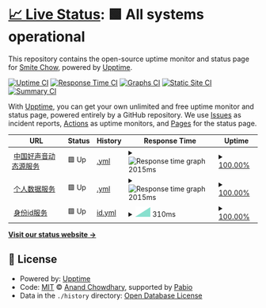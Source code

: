 # [📈 Live Status](https://status.hukoubook.com): <!--live status--> **🟩 All systems operational**

This repository contains the open-source uptime monitor and status page for [Smite Chow](https://www.smitechow.com), powered by [Upptime](https://github.com/upptime/upptime).

[![Uptime CI](https://github.com/lovemyliwu/uptime/workflows/Uptime%20CI/badge.svg)](https://github.com/lovemyliwu/uptime/actions?query=workflow%3A%22Uptime+CI%22)
[![Response Time CI](https://github.com/lovemyliwu/uptime/workflows/Response%20Time%20CI/badge.svg)](https://github.com/lovemyliwu/uptime/actions?query=workflow%3A%22Response+Time+CI%22)
[![Graphs CI](https://github.com/lovemyliwu/uptime/workflows/Graphs%20CI/badge.svg)](https://github.com/lovemyliwu/uptime/actions?query=workflow%3A%22Graphs+CI%22)
[![Static Site CI](https://github.com/lovemyliwu/uptime/workflows/Static%20Site%20CI/badge.svg)](https://github.com/lovemyliwu/uptime/actions?query=workflow%3A%22Static+Site+CI%22)
[![Summary CI](https://github.com/lovemyliwu/uptime/workflows/Summary%20CI/badge.svg)](https://github.com/lovemyliwu/uptime/actions?query=workflow%3A%22Summary+CI%22)

With [Upptime](https://upptime.js.org), you can get your own unlimited and free uptime monitor and status page, powered entirely by a GitHub repository. We use [Issues](https://github.com/lovemyliwu/uptime/issues) as incident reports, [Actions](https://github.com/lovemyliwu/uptime/actions) as uptime monitors, and [Pages](https://status.hukoubook.com) for the status page.

<!--start: status pages-->
<!-- This summary is generated by Upptime (https://github.com/upptime/upptime) -->
<!-- Do not edit this manually, your changes will be overwritten -->
<!-- prettier-ignore -->
| URL | Status | History | Response Time | Uptime |
| --- | ------ | ------- | ------------- | ------ |
| <img alt="" src="https://icons.duckduckgo.com/ip3/feedg.hukoubook.com.ico" height="13"> [中国好声音动态源服务](https://feedg.hukoubook.com/.well-known/did.json) | 🟩 Up | [.yml](https://github.com/lovemyliwu/uptime/commits/HEAD/history/.yml) | <details><summary><img alt="Response time graph" src="./graphs//response-time-week.png" height="20"> 2015ms</summary><br><a href="https://status.hukoubook.com/history/"><img alt="Response time 2015" src="https://img.shields.io/endpoint?url=https%3A%2F%2Fraw.githubusercontent.com%2Flovemyliwu%2Fuptime%2FHEAD%2Fapi%2F%2Fresponse-time.json"></a><br><a href="https://status.hukoubook.com/history/"><img alt="24-hour response time 2015" src="https://img.shields.io/endpoint?url=https%3A%2F%2Fraw.githubusercontent.com%2Flovemyliwu%2Fuptime%2FHEAD%2Fapi%2F%2Fresponse-time-day.json"></a><br><a href="https://status.hukoubook.com/history/"><img alt="7-day response time 2015" src="https://img.shields.io/endpoint?url=https%3A%2F%2Fraw.githubusercontent.com%2Flovemyliwu%2Fuptime%2FHEAD%2Fapi%2F%2Fresponse-time-week.json"></a><br><a href="https://status.hukoubook.com/history/"><img alt="30-day response time 2015" src="https://img.shields.io/endpoint?url=https%3A%2F%2Fraw.githubusercontent.com%2Flovemyliwu%2Fuptime%2FHEAD%2Fapi%2F%2Fresponse-time-month.json"></a><br><a href="https://status.hukoubook.com/history/"><img alt="1-year response time 2015" src="https://img.shields.io/endpoint?url=https%3A%2F%2Fraw.githubusercontent.com%2Flovemyliwu%2Fuptime%2FHEAD%2Fapi%2F%2Fresponse-time-year.json"></a></details> | <details><summary><a href="https://status.hukoubook.com/history/">100.00%</a></summary><a href="https://status.hukoubook.com/history/"><img alt="All-time uptime 100.00%" src="https://img.shields.io/endpoint?url=https%3A%2F%2Fraw.githubusercontent.com%2Flovemyliwu%2Fuptime%2FHEAD%2Fapi%2F%2Fuptime.json"></a><br><a href="https://status.hukoubook.com/history/"><img alt="24-hour uptime 100.00%" src="https://img.shields.io/endpoint?url=https%3A%2F%2Fraw.githubusercontent.com%2Flovemyliwu%2Fuptime%2FHEAD%2Fapi%2F%2Fuptime-day.json"></a><br><a href="https://status.hukoubook.com/history/"><img alt="7-day uptime 100.00%" src="https://img.shields.io/endpoint?url=https%3A%2F%2Fraw.githubusercontent.com%2Flovemyliwu%2Fuptime%2FHEAD%2Fapi%2F%2Fuptime-week.json"></a><br><a href="https://status.hukoubook.com/history/"><img alt="30-day uptime 100.00%" src="https://img.shields.io/endpoint?url=https%3A%2F%2Fraw.githubusercontent.com%2Flovemyliwu%2Fuptime%2FHEAD%2Fapi%2F%2Fuptime-month.json"></a><br><a href="https://status.hukoubook.com/history/"><img alt="1-year uptime 100.00%" src="https://img.shields.io/endpoint?url=https%3A%2F%2Fraw.githubusercontent.com%2Flovemyliwu%2Fuptime%2FHEAD%2Fapi%2F%2Fuptime-year.json"></a></details>
| <img alt="" src="https://icons.duckduckgo.com/ip3/network.hukoubook.com.ico" height="13"> [个人数据服务](https://network.hukoubook.com/xrpc/_health) | 🟩 Up | [.yml](https://github.com/lovemyliwu/uptime/commits/HEAD/history/.yml) | <details><summary><img alt="Response time graph" src="./graphs//response-time-week.png" height="20"> 2015ms</summary><br><a href="https://status.hukoubook.com/history/"><img alt="Response time 2015" src="https://img.shields.io/endpoint?url=https%3A%2F%2Fraw.githubusercontent.com%2Flovemyliwu%2Fuptime%2FHEAD%2Fapi%2F%2Fresponse-time.json"></a><br><a href="https://status.hukoubook.com/history/"><img alt="24-hour response time 2015" src="https://img.shields.io/endpoint?url=https%3A%2F%2Fraw.githubusercontent.com%2Flovemyliwu%2Fuptime%2FHEAD%2Fapi%2F%2Fresponse-time-day.json"></a><br><a href="https://status.hukoubook.com/history/"><img alt="7-day response time 2015" src="https://img.shields.io/endpoint?url=https%3A%2F%2Fraw.githubusercontent.com%2Flovemyliwu%2Fuptime%2FHEAD%2Fapi%2F%2Fresponse-time-week.json"></a><br><a href="https://status.hukoubook.com/history/"><img alt="30-day response time 2015" src="https://img.shields.io/endpoint?url=https%3A%2F%2Fraw.githubusercontent.com%2Flovemyliwu%2Fuptime%2FHEAD%2Fapi%2F%2Fresponse-time-month.json"></a><br><a href="https://status.hukoubook.com/history/"><img alt="1-year response time 2015" src="https://img.shields.io/endpoint?url=https%3A%2F%2Fraw.githubusercontent.com%2Flovemyliwu%2Fuptime%2FHEAD%2Fapi%2F%2Fresponse-time-year.json"></a></details> | <details><summary><a href="https://status.hukoubook.com/history/">100.00%</a></summary><a href="https://status.hukoubook.com/history/"><img alt="All-time uptime 100.00%" src="https://img.shields.io/endpoint?url=https%3A%2F%2Fraw.githubusercontent.com%2Flovemyliwu%2Fuptime%2FHEAD%2Fapi%2F%2Fuptime.json"></a><br><a href="https://status.hukoubook.com/history/"><img alt="24-hour uptime 100.00%" src="https://img.shields.io/endpoint?url=https%3A%2F%2Fraw.githubusercontent.com%2Flovemyliwu%2Fuptime%2FHEAD%2Fapi%2F%2Fuptime-day.json"></a><br><a href="https://status.hukoubook.com/history/"><img alt="7-day uptime 100.00%" src="https://img.shields.io/endpoint?url=https%3A%2F%2Fraw.githubusercontent.com%2Flovemyliwu%2Fuptime%2FHEAD%2Fapi%2F%2Fuptime-week.json"></a><br><a href="https://status.hukoubook.com/history/"><img alt="30-day uptime 100.00%" src="https://img.shields.io/endpoint?url=https%3A%2F%2Fraw.githubusercontent.com%2Flovemyliwu%2Fuptime%2FHEAD%2Fapi%2F%2Fuptime-month.json"></a><br><a href="https://status.hukoubook.com/history/"><img alt="1-year uptime 100.00%" src="https://img.shields.io/endpoint?url=https%3A%2F%2Fraw.githubusercontent.com%2Flovemyliwu%2Fuptime%2FHEAD%2Fapi%2F%2Fuptime-year.json"></a></details>
| <img alt="" src="https://icons.duckduckgo.com/ip3/smite.hukoubook.com.ico" height="13"> [身份id服务](https://smite.hukoubook.com/.well-known/did.json) | 🟩 Up | [id.yml](https://github.com/lovemyliwu/uptime/commits/HEAD/history/id.yml) | <details><summary><img alt="Response time graph" src="./graphs/id/response-time-week.png" height="20"> 310ms</summary><br><a href="https://status.hukoubook.com/history/id"><img alt="Response time 310" src="https://img.shields.io/endpoint?url=https%3A%2F%2Fraw.githubusercontent.com%2Flovemyliwu%2Fuptime%2FHEAD%2Fapi%2Fid%2Fresponse-time.json"></a><br><a href="https://status.hukoubook.com/history/id"><img alt="24-hour response time 310" src="https://img.shields.io/endpoint?url=https%3A%2F%2Fraw.githubusercontent.com%2Flovemyliwu%2Fuptime%2FHEAD%2Fapi%2Fid%2Fresponse-time-day.json"></a><br><a href="https://status.hukoubook.com/history/id"><img alt="7-day response time 310" src="https://img.shields.io/endpoint?url=https%3A%2F%2Fraw.githubusercontent.com%2Flovemyliwu%2Fuptime%2FHEAD%2Fapi%2Fid%2Fresponse-time-week.json"></a><br><a href="https://status.hukoubook.com/history/id"><img alt="30-day response time 310" src="https://img.shields.io/endpoint?url=https%3A%2F%2Fraw.githubusercontent.com%2Flovemyliwu%2Fuptime%2FHEAD%2Fapi%2Fid%2Fresponse-time-month.json"></a><br><a href="https://status.hukoubook.com/history/id"><img alt="1-year response time 310" src="https://img.shields.io/endpoint?url=https%3A%2F%2Fraw.githubusercontent.com%2Flovemyliwu%2Fuptime%2FHEAD%2Fapi%2Fid%2Fresponse-time-year.json"></a></details> | <details><summary><a href="https://status.hukoubook.com/history/id">100.00%</a></summary><a href="https://status.hukoubook.com/history/id"><img alt="All-time uptime 100.00%" src="https://img.shields.io/endpoint?url=https%3A%2F%2Fraw.githubusercontent.com%2Flovemyliwu%2Fuptime%2FHEAD%2Fapi%2Fid%2Fuptime.json"></a><br><a href="https://status.hukoubook.com/history/id"><img alt="24-hour uptime 100.00%" src="https://img.shields.io/endpoint?url=https%3A%2F%2Fraw.githubusercontent.com%2Flovemyliwu%2Fuptime%2FHEAD%2Fapi%2Fid%2Fuptime-day.json"></a><br><a href="https://status.hukoubook.com/history/id"><img alt="7-day uptime 100.00%" src="https://img.shields.io/endpoint?url=https%3A%2F%2Fraw.githubusercontent.com%2Flovemyliwu%2Fuptime%2FHEAD%2Fapi%2Fid%2Fuptime-week.json"></a><br><a href="https://status.hukoubook.com/history/id"><img alt="30-day uptime 100.00%" src="https://img.shields.io/endpoint?url=https%3A%2F%2Fraw.githubusercontent.com%2Flovemyliwu%2Fuptime%2FHEAD%2Fapi%2Fid%2Fuptime-month.json"></a><br><a href="https://status.hukoubook.com/history/id"><img alt="1-year uptime 100.00%" src="https://img.shields.io/endpoint?url=https%3A%2F%2Fraw.githubusercontent.com%2Flovemyliwu%2Fuptime%2FHEAD%2Fapi%2Fid%2Fuptime-year.json"></a></details>

<!--end: status pages-->

[**Visit our status website →**](https://status.hukoubook.com)

## 📄 License

- Powered by: [Upptime](https://github.com/upptime/upptime)
- Code: [MIT](./LICENSE) © [Anand Chowdhary](https://anandchowdhary.com), supported by [Pabio](https://pabio.com)
- Data in the `./history` directory: [Open Database License](https://opendatacommons.org/licenses/odbl/1-0/)
